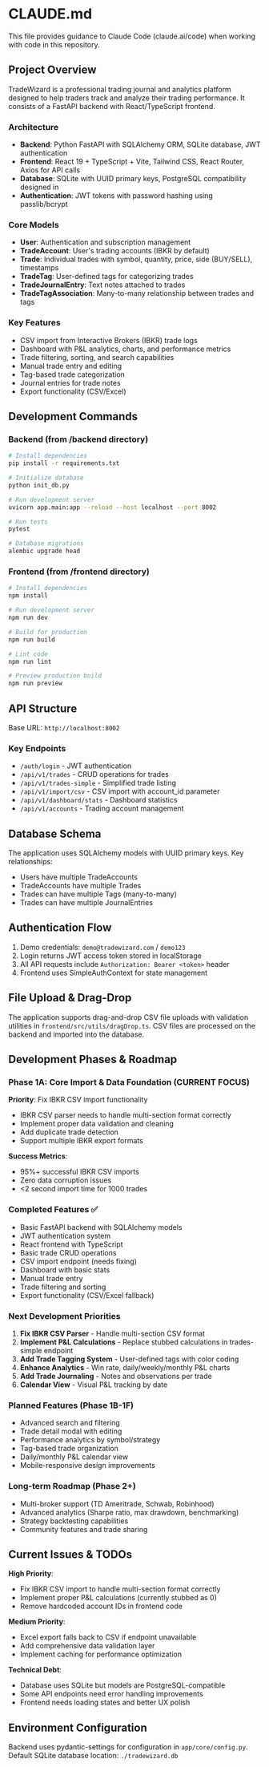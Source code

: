 # CLAUDE.md

This file provides guidance to Claude Code (claude.ai/code) when working with code in this repository.

## Project Overview

TradeWizard is a professional trading journal and analytics platform designed to help traders track and analyze their trading performance. It consists of a FastAPI backend with React/TypeScript frontend.

### Architecture

- **Backend**: Python FastAPI with SQLAlchemy ORM, SQLite database, JWT authentication
- **Frontend**: React 19 + TypeScript + Vite, Tailwind CSS, React Router, Axios for API calls
- **Database**: SQLite with UUID primary keys, PostgreSQL compatibility designed in
- **Authentication**: JWT tokens with password hashing using passlib/bcrypt

### Core Models

- **User**: Authentication and subscription management
- **TradeAccount**: User's trading accounts (IBKR by default)
- **Trade**: Individual trades with symbol, quantity, price, side (BUY/SELL), timestamps
- **TradeTag**: User-defined tags for categorizing trades
- **TradeJournalEntry**: Text notes attached to trades
- **TradeTagAssociation**: Many-to-many relationship between trades and tags

### Key Features

- CSV import from Interactive Brokers (IBKR) trade logs
- Dashboard with P&L analytics, charts, and performance metrics
- Trade filtering, sorting, and search capabilities
- Manual trade entry and editing
- Tag-based trade categorization
- Journal entries for trade notes
- Export functionality (CSV/Excel)

## Development Commands

### Backend (from /backend directory)
```bash
# Install dependencies
pip install -r requirements.txt

# Initialize database
python init_db.py

# Run development server
uvicorn app.main:app --reload --host localhost --port 8002

# Run tests
pytest

# Database migrations
alembic upgrade head
```

### Frontend (from /frontend directory)
```bash
# Install dependencies
npm install

# Run development server
npm run dev

# Build for production
npm run build

# Lint code
npm run lint

# Preview production build
npm run preview
```

## API Structure

Base URL: `http://localhost:8002`

### Key Endpoints
- `/auth/login` - JWT authentication
- `/api/v1/trades` - CRUD operations for trades
- `/api/v1/trades-simple` - Simplified trade listing
- `/api/v1/import/csv` - CSV import with account_id parameter
- `/api/v1/dashboard/stats` - Dashboard statistics
- `/api/v1/accounts` - Trading account management

## Database Schema

The application uses SQLAlchemy models with UUID primary keys. Key relationships:
- Users have multiple TradeAccounts
- TradeAccounts have multiple Trades
- Trades can have multiple Tags (many-to-many)
- Trades can have multiple JournalEntries

## Authentication Flow

1. Demo credentials: `demo@tradewizard.com` / `demo123`
2. Login returns JWT access token stored in localStorage
3. All API requests include `Authorization: Bearer <token>` header
4. Frontend uses SimpleAuthContext for state management

## File Upload & Drag-Drop

The application supports drag-and-drop CSV file uploads with validation utilities in `frontend/src/utils/dragDrop.ts`. CSV files are processed on the backend and imported into the database.

## Development Phases & Roadmap

### Phase 1A: Core Import & Data Foundation (CURRENT FOCUS)
**Priority**: Fix IBKR CSV import functionality
- IBKR CSV parser needs to handle multi-section format correctly
- Implement proper data validation and cleaning
- Add duplicate trade detection
- Support multiple IBKR export formats

**Success Metrics**:
- 95%+ successful IBKR CSV imports
- Zero data corruption issues
- <2 second import time for 1000 trades

### Completed Features ✅
- Basic FastAPI backend with SQLAlchemy models
- JWT authentication system
- React frontend with TypeScript
- Basic trade CRUD operations
- CSV import endpoint (needs fixing)
- Dashboard with basic stats
- Manual trade entry
- Trade filtering and sorting
- Export functionality (CSV/Excel fallback)

### Next Development Priorities
1. **Fix IBKR CSV Parser** - Handle multi-section CSV format
2. **Implement P&L Calculations** - Replace stubbed calculations in trades-simple endpoint
3. **Add Trade Tagging System** - User-defined tags with color coding
4. **Enhance Analytics** - Win rate, daily/weekly/monthly P&L charts
5. **Add Trade Journaling** - Notes and observations per trade
6. **Calendar View** - Visual P&L tracking by date

### Planned Features (Phase 1B-1F)
- Advanced search and filtering
- Trade detail modal with editing
- Performance analytics by symbol/strategy
- Tag-based trade organization
- Daily/monthly P&L calendar view
- Mobile-responsive design improvements

### Long-term Roadmap (Phase 2+)
- Multi-broker support (TD Ameritrade, Schwab, Robinhood)
- Advanced analytics (Sharpe ratio, max drawdown, benchmarking)
- Strategy backtesting capabilities
- Community features and trade sharing

## Current Issues & TODOs

**High Priority**:
- Fix IBKR CSV import to handle multi-section format correctly
- Implement proper P&L calculations (currently stubbed as 0)
- Remove hardcoded account IDs in frontend code

**Medium Priority**:
- Excel export falls back to CSV if endpoint unavailable
- Add comprehensive data validation layer
- Implement caching for performance optimization

**Technical Debt**:
- Database uses SQLite but models are PostgreSQL-compatible
- Some API endpoints need error handling improvements
- Frontend needs loading states and better UX polish

## Environment Configuration

Backend uses pydantic-settings for configuration in `app/core/config.py`. Default SQLite database location: `./tradewizard.db`